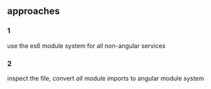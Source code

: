 ## approaches

### 1

use the es6 module system for all non-angular services

### 2

inspect the file, convert *all* module imports to angular module system